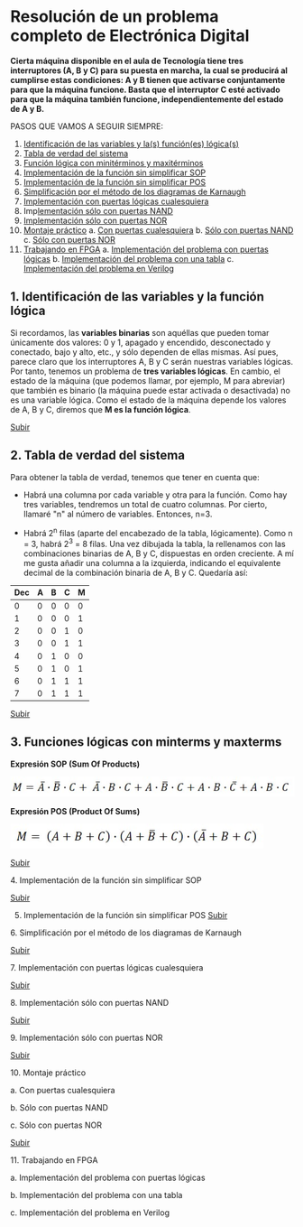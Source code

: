 # Resolución de un problema completo de Electrónica Digital

**Cierta máquina disponible en el aula de Tecnología tiene tres interruptores (A, B y C) para su puesta en marcha, la cual se producirá al cumplirse estas condiciones: A y B tienen que activarse conjuntamente para que la máquina funcione. Basta que el interruptor C esté activado para que la máquina también funcione, independientemente del estado de A y B.**

<a name="top"></a>
PASOS QUE VAMOS A SEGUIR SIEMPRE:
1. [Identificación de las variables y la(s) función(es) lógica(s)](#Punto1)
2. [Tabla de verdad del sistema](#Punto2)
3. [Función lógica con minitérminos y maxitérminos](#Punto3)
4. [Implementación de la función sin simplificar SOP](#Punto4)
5. [Implementación de la función sin simplificar POS](#Punto5)
6. [Simplificación por el método de los diagramas de Karnaugh](#Punto6)
7. [Implementación con puertas lógicas cualesquiera](#Punto7)
8. Imp[lementación sólo con puertas NAND](#Punto8)
9. [Implementación sólo con puertas NOR](#Punto9)
10. [Montaje práctico](#Punto10)
  a. [Con puertas cualesquiera](#Punto10a)
  b. [Sólo con puertas NAND](#Punto10b)
  c. [Sólo con puertas NOR](#Punto10c)
11. [Trabajando en FPGA](#Punto11)
  a. [Implementación del problema con puertas lógicas](#Punto11a)
  b. [Implementación del problema con una tabla](#Punto11b)
  c. [Implementación del problema en Verilog](#Punto11c)

<a name="Punto1"></a>
## 1. Identificación de las variables y la función lógica

Si recordamos, las **variables binarias** son aquéllas que pueden tomar únicamente dos valores: 0 y 1, apagado y encendido, desconectado y conectado, bajo y alto, etc., y sólo dependen de ellas mismas.
Así pues, parece claro que los interruptores A, B y C serán nuestras variables lógicas. Por tanto, tenemos un problema de **tres variables lógicas**.
En cambio, el estado de la máquina (que podemos llamar, por ejemplo, M para abreviar) que también es binario (la máquina puede estar activada o desactivada) no es una variable lógica. Como el estado de la máquina depende los valores de A, B y C, diremos que **M es la función lógica**.

[Subir](#top)

<a name="Punto2"></a>
## 2. Tabla de verdad del sistema

Para obtener la tabla de verdad, tenemos que tener en cuenta que:
- Habrá una columna por cada variable y otra para la función. Como hay tres variables, tendremos un total de cuatro columnas. Por cierto, llamaré "n" al número de variables. Entonces, n=3.

- Habrá 2<sup>n</sup> filas (aparte del encabezado de la tabla, lógicamente). Como n = 3, habrá 2<sup>3</sup> = 8 filas.
Una vez dibujada la tabla, la rellenamos con las combinaciones binarias de A, B y C, dispuestas en orden creciente.
A mí me gusta añadir una columna a la izquierda, indicando el equivalente decimal de la combinación binaria de A, B y C. Quedaría así:

Dec  | A  | B  | C  | M
--|---|---|---|--
0 | 0  | 0  | 0  | 0
1  | 0  | 0  | 0  | 1
2  | 0  | 0  | 1  | 0
3  | 0  | 0  | 1  | 1
4  | 0  | 1  | 0  | 0
5  | 0  | 1  | 0  | 1
6  | 0  | 1  | 1  | 1
7  | 0  | 1  | 1  | 1


[Subir](#top)

<a name="Punto3"></a>
## 3. Funciones lógicas con minterms y maxterms

**Expresión SOP (Sum Of Products)**



![Expresión de la función como suma de productos (SOP)](SOP1.jpg)


**Expresión POS (Product Of Sums)**



![Expresión de la función como suma de productos (SOP)](POS1.jpg)


[Subir](#top)

<a name="Punto4"></a>
4. Implementación de la función sin simplificar SOP

[Subir](#top)

<a name="Punto5"></a>

5. Implementación de la función sin simplificar POS
[Subir](#top)

<a name="Punto6"></a>
6. Simplificación por el método de los diagramas de Karnaugh


[Subir](#top)

<a name="Punto7"></a>
7. Implementación con puertas lógicas cualesquiera


[Subir](#top)

<a name="Punto8"></a>
8. Implementación sólo con puertas NAND




[Subir](#top)

<a name="Punto9"></a>
9. Implementación sólo con puertas NOR


[Subir](#top)

<a name="Punto10"></a>
10. Montaje práctico

<a name="Punto10a"></a>
  a. Con puertas cualesquiera

<a name="Punto10b"></a>
  b. Sólo con puertas NAND

<a name="Punto10c"></a>
  c. Sólo con puertas NOR


[Subir](#top)

<a name="Punto11"></a>
11. Trabajando en FPGA

<a name="Punto11a"></a>
  a. Implementación del problema con puertas lógicas

<a name="Punto11b"></a>
  b. Implementación del problema con una tabla

<a name="Punto11c"></a>
  c. Implementación del problema en Verilog
